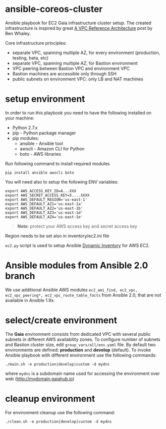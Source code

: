 # ansible-coreos-cluster
Ansible playbook for EC2 Gaia infrastructure cluster setup.
The created infrastructure is inspired by great [A VPC Reference Architecture](http://blog.bwhaley.com/reference-vpc-architecture) post by Ben Whaley.

Core infrastructure principles:
- separate VPC, spanning multiple AZ, for every environment (production, testing, beta, etc)
- separate VPC, spanning multiple AZ, for Bastion environment
- VPC peering between Bastion VPC and environment VPC
- Bastion machines are accessible only through SSH
- public subnets on environment VPC: only LB and NAT machines

# setup environment

In order to run this playbook you need to have the following installed on your machine:
- Python 2.7.x
- pip - Python package manager
- pip modules:
  - ansible - Ansible tool
  - awscli - Amazon CLI for Python
  - boto - AWS libraries

Run following command to install required modules
```
pip install ansible awscli boto
```

You will need also to setup the following ENV variables:
```
export AWS_ACCESS_KEY_ID=A...XXX
export AWS_SECRET_ACCESS_KEY=5....XXXX
export AWS_DEFAULT_REGION='us-east-1'
export AWS_DEFAULT_AZ1='us-east-1a'
export AWS_DEFAULT_AZ2='us-east-1b'
export AWS_DEFAULT_AZ3='us-east-1d'
export AWS_DEFAULT_AZ4='us-east-1e'

```
> **Note**: protect your AWS access key and secret access key

Region needs to be set also in inventory/ec2.ini file

`ec2.py` script is used to setup Ansible [Dynamic Inventory](http://docs.ansible.com/ansible/intro_dynamic_inventory.html) for AWS EC2.

# Ansible modules from Ansible 2.0 branch

We use additional Ansible AWS modules `ec2_ami_find, ec2_vpc, ec2_vpc_peering*, ec2_vpc_route_table_facts` from Ansible 2.0, that are not available in Ansible 1.9x.

# select/create environment

The **Gaia** environment consists from dedicated VPC with several public subnets in different AWS availability zones. To configure number of subnets and Bastion cluster size, edit `group_vars/all/env.yaml` file. By default two environments are defined: **production** and **develop** (default).
To invoke Ansible playbook with different environment use the following commands:

```
./main.sh -e production|develop|custom -d mydns
```

where `mydns` is a subdomain name used for accessing the environment over web (http://mydomain.gaiahub.io)

# cleanup environment

For environment cleanup use the following command:
```
./clean.sh -e production|develop|custom -d mydns
```
